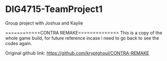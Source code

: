 # DIG4715-TeamProject1
Group project with Joshua and Kaylie

============CONTRA REMAKE==============
This is a copy of the whole game build, for future reference incase i need to go back to see the codes again.

Original github link:
https://github.com/kryptghoul/CONTRA-REMAKE
